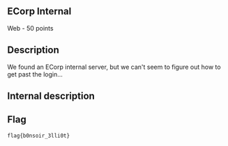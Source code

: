 ## ECorp Internal
Web - 50 points

Description
------------
We found an ECorp internal server, but we can't seem to figure out how to get past the login...


Internal description
------------

Flag
------------

`flag{b0nsoir_3lli0t}`
